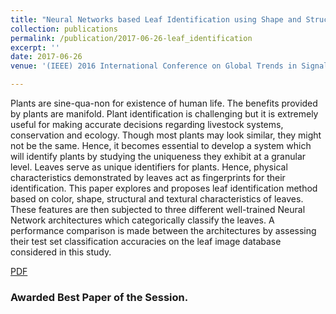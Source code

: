 ```yaml
---
title: "Neural Networks based Leaf Identification using Shape and Structural Decomposition"
collection: publications
permalink: /publication/2017-06-26-leaf_identification
excerpt: ''
date: 2017-06-26
venue: '(IEEE) 2016 International Conference on Global Trends in Signal Processing, Information Computing and Communication (ICGTSPICC)'

---
```


Plants are sine-qua-non for existence of human life. The benefits provided by plants are manifold. Plant identification is challenging but it is extremely useful for making accurate decisions regarding livestock systems, conservation and ecology. Though most plants may look similar, they might not be the same. Hence, it becomes essential to develop a system which will identify plants by studying the uniqueness they exhibit at a granular level. Leaves serve as unique identifiers for plants. Hence, physical characteristics demonstrated by leaves act as fingerprints for their identification. This paper explores and proposes leaf identification method based on color, shape, structural and textural characteristics of leaves. These features are then subjected to three different well-trained Neural Network architectures which categorically classify the leaves. A performance comparison is made between the architectures by assessing their test set classification accuracies on the leaf image database considered in this study.

[PDF](https://ieeexplore.ieee.org/document/7955302)

### Awarded Best Paper of the Session.

